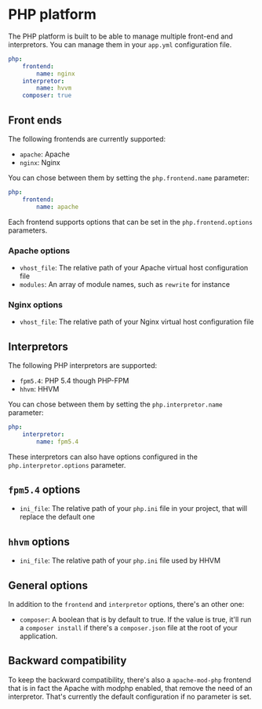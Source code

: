 # PHP platform

The PHP platform is built to be able to manage multiple front-end and interpretors. You can manage them in your `app.yml` configuration file.

```yml
php:
    frontend:
        name: nginx
    interpretor:
        name: hvvm
    composer: true
```

## Front ends

The following frontends are currently supported:
- `apache`: Apache
- `nginx`: Nginx

You can chose between them by setting the `php.frontend.name` parameter:
```yml
php:
    frontend:
        name: apache
```

Each frontend supports options that can be set in the `php.frontend.options` parameters.

### Apache options

- `vhost_file`: The relative path of your Apache virtual host configuration file
- `modules`: An array of module names, such as `rewrite` for instance

### Nginx options

- `vhost_file`: The relative path of your Nginx virtual host configuration file

## Interpretors

The following PHP interpretors are supported:

- `fpm5.4`: PHP 5.4 though PHP-FPM
- `hhvm`: HHVM

You can chose between them by setting the `php.interpretor.name` parameter:
```yml
php:
    interpretor:
        name: fpm5.4
```

These interpretors can also have options configured in the `php.interpretor.options` parameter.

## `fpm5.4` options

- `ini_file`: The relative path of your `php.ini` file in your project, that will replace the default one

## `hhvm` options

- `ini_file`: The relative path of your `php.ini` file used by HHVM

## General options

In addition to the `frontend` and `interpretor` options, there's an other one:

- `composer`: A boolean that is by default to true. If the value is true, it'll run a `composer install` if there's a `composer.json` file at the root of your application.

## Backward compatibility

To keep the backward compatibility, there's also a `apache-mod-php` frontend that is in fact the Apache with modphp enabled, that remove the need of an interpretor.
That's currently the default configuration if no parameter is set.
